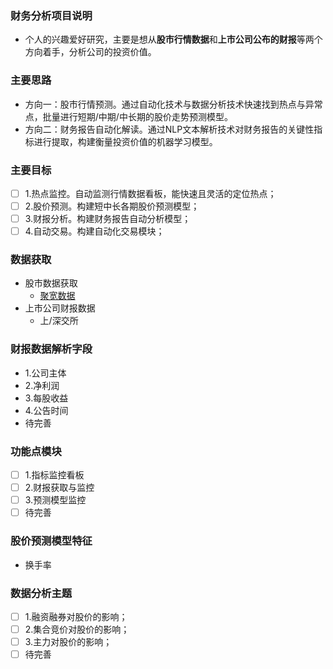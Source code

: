 ### 财务分析项目说明
- 个人的兴趣爱好研究，主要是想从**股市行情数据**和**上市公司公布的财报**等两个方向着手，分析公司的投资价值。

### 主要思路
- 方向一：股市行情预测。通过自动化技术与数据分析技术快速找到热点与异常点，批量进行短期/中期/中长期的股价走势预测模型。
- 方向二：财务报告自动化解读。通过NLP文本解析技术对财务报告的关键性指标进行提取，构建衡量投资价值的机器学习模型。


### 主要目标
- [ ] 1.热点监控。自动监测行情数据看板，能快速且灵活的定位热点；
- [ ] 2.股价预测。构建短中长各期股价预测模型；
- [ ] 3.财报分析。构建财务报告自动分析模型；
- [ ] 4.自动交易。构建自动化交易模块；

### 数据获取
- 股市数据获取
  - [聚宽数据](https://www.joinquant.com/help/api/help#name:JQData)
- 上市公司财报数据
  - 上/深交所

### 财报数据解析字段
- 1.公司主体
- 2.净利润
- 3.每股收益
- 4.公告时间
- 待完善

### 功能点模块
- [ ] 1.指标监控看板
- [ ] 2.财报获取与监控
- [ ] 3.预测模型监控
- [ ] 待完善

### 股价预测模型特征
- 换手率

### 数据分析主题
- [ ] 1.融资融券对股价的影响；
- [ ] 2.集合竞价对股价的影响；
- [ ] 3.主力对股价的影响；
- [ ] 待完善
